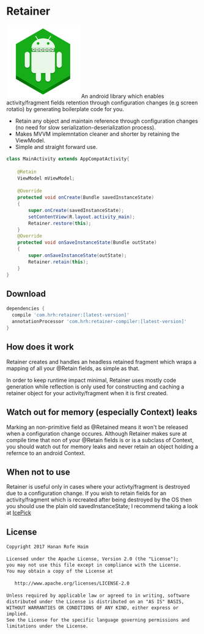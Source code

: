 Retainer
============
![Logo](icon/logo.png)
An android library which enables activity/fragment fields retention through configuration changes (e.g screen rotatio) by generating boilerplate code for you.

 * Retain any object and maintain reference through configuration changes (no need for slow serialization-deserialization process).
 * Makes MVVM implemntation cleaner and shorter by retaining the ViewModel.
 * Simple and straight forward use.

```java
class MainActivity extends AppCompatActivity{

    @Retain
    ViewModel mViewModel;

    @Override
    protected void onCreate(Bundle savedInstanceState)
    {
        super.onCreate(savedInstanceState);
        setContentView(R.layout.activity_main);
        Retainer.restore(this);
    }
    @Override
    protected void onSaveInstanceState(Bundle outState)
    {
        super.onSaveInstanceState(outState);
        Retainer.retain(this);
    }
}

```

Download
--------

```groovy
dependencies {
  compile 'com.hrh:retainer:[latest-version]'
  annotationProcessor 'com.hrh:retainer-compiler:[latest-version]'
}
```

How does it work
--------
Retainer creates and handles an headless retained fragment which wraps a mapping of all your @Retain fields, as simple as that.

In order to keep runtime impact minimal, Retainer uses mostly code generation while reflection is only used for constructing and caching a retainer object for your activity/fragment when it is first created.

Watch out for memory (especially Context) leaks
--------
Marking an non-primitive field as @Retained means it won't be released when a configuration change occures.
Although Retainer makes sure at compile time that non of your @Retain fields is or is a subclass of Context, you should
watch out for memory leaks and never retain an object holding a refernce to an android Context.

When not to use
--------
Retainer is useful only in cases where your activty/fragment is destroyed due to a configuration change.
If you wish to retain fields for an activity/fragment which is recreated after being destroyed by the OS then you should use the plain old savedInstanceState; I recommend taking a look at [IcePick](https://github.com/frankiesardo/icepick)

License
-------

    Copyright 2017 Hanan Rofe Haim

    Licensed under the Apache License, Version 2.0 (the "License");
    you may not use this file except in compliance with the License.
    You may obtain a copy of the License at

       http://www.apache.org/licenses/LICENSE-2.0

    Unless required by applicable law or agreed to in writing, software
    distributed under the License is distributed on an "AS IS" BASIS,
    WITHOUT WARRANTIES OR CONDITIONS OF ANY KIND, either express or implied.
    See the License for the specific language governing permissions and
    limitations under the License.
